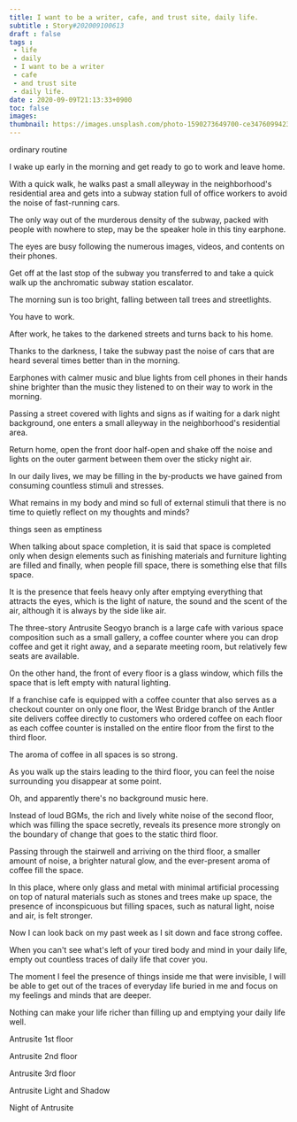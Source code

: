 ```yaml
---
title: I want to be a writer, cafe, and trust site, daily life.
subtitle : Story#202009100613
draft : false
tags :
 - life
 - daily
 - I want to be a writer
 - cafe
 - and trust site
 - daily life.
date : 2020-09-09T21:13:33+0900
toc: false
images: 
thumbnail: https://images.unsplash.com/photo-1590273649700-ce3476099423?ixlib=rb-1.2.1&q=80&fm=jpg&crop=entropy&cs=tinysrgb&w=1080&fit=max&ixid=eyJhcHBfaWQiOjE1NTU0OX0
---
```


ordinary routine  

I wake up early in the morning and get ready to go to work and leave home.  

With a quick walk, he walks past a small alleyway in the neighborhood's residential area and gets into a subway station full of office workers to avoid the noise of fast-running cars.  

The only way out of the murderous density of the subway, packed with people with nowhere to step, may be the speaker hole in this tiny earphone.  

The eyes are busy following the numerous images, videos, and contents on their phones.  

Get off at the last stop of the subway you transferred to and take a quick walk up the anchromatic subway station escalator.  

The morning sun is too bright, falling between tall trees and streetlights.  

You have to work.  

After work, he takes to the darkened streets and turns back to his home.  

Thanks to the darkness, I take the subway past the noise of cars that are heard several times better than in the morning.  

Earphones with calmer music and blue lights from cell phones in their hands shine brighter than the music they listened to on their way to work in the morning.  

Passing a street covered with lights and signs as if waiting for a dark night background, one enters a small alleyway in the neighborhood's residential area.  

Return home, open the front door half-open and shake off the noise and lights on the outer garment between them over the sticky night air.  

In our daily lives, we may be filling in the by-products we have gained from consuming countless stimuli and stresses.  

What remains in my body and mind so full of external stimuli that there is no time to quietly reflect on my thoughts and minds?  

things seen as emptiness  

When talking about space completion, it is said that space is completed only when design elements such as finishing materials and furniture lighting are filled and finally, when people fill space, there is something else that fills space.  

It is the presence that feels heavy only after emptying everything that attracts the eyes, which is the light of nature, the sound and the scent of the air, although it is always by the side like air.  

The three-story Antrusite Seogyo branch is a large cafe with various space composition such as a small gallery, a coffee counter where you can drop coffee and get it right away, and a separate meeting room, but relatively few seats are available.  

On the other hand, the front of every floor is a glass window, which fills the space that is left empty with natural lighting.  

If a franchise cafe is equipped with a coffee counter that also serves as a checkout counter on only one floor, the West Bridge branch of the Antler site delivers coffee directly to customers who ordered coffee on each floor as each coffee counter is installed on the entire floor from the first to the third floor.  

The aroma of coffee in all spaces is so strong.  

As you walk up the stairs leading to the third floor, you can feel the noise surrounding you disappear at some point.  

Oh, and apparently there's no background music here.  

Instead of loud BGMs, the rich and lively white noise of the second floor, which was filling the space secretly, reveals its presence more strongly on the boundary of change that goes to the static third floor.  

Passing through the stairwell and arriving on the third floor, a smaller amount of noise, a brighter natural glow, and the ever-present aroma of coffee fill the space.  

In this place, where only glass and metal with minimal artificial processing on top of natural materials such as stones and trees make up space, the presence of inconspicuous but filling spaces, such as natural light, noise and air, is felt stronger.  

Now I can look back on my past week as I sit down and face strong coffee.  

When you can't see what's left of your tired body and mind in your daily life, empty out countless traces of daily life that cover you.  

The moment I feel the presence of things inside me that were invisible, I will be able to get out of the traces of everyday life buried in me and focus on my feelings and minds that are deeper.  

Nothing can make your life richer than filling up and emptying your daily life well.  

Antrusite 1st floor  

Antrusite 2nd floor  

Antrusite 3rd floor  

Antrusite Light and Shadow  

Night of Antrusite  

